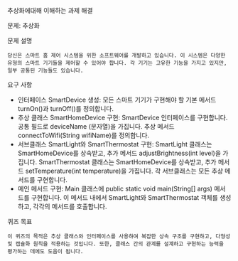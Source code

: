 추상화에대해 이해하는 과제 해결

문제: 추상화

문제 설명
```
당신은 스마트 홈 제어 시스템을 위한 소프트웨어를 개발하고 있습니다. 이 시스템은 다양한 유형의 스마트 기기들을 제어할 수 있어야 합니다. 각 기기는 고유한 기능을 가지고 있지만, 일부 공통된 기능들도 있습니다.
```


요구 사항

- 인터페이스 SmartDevice 생성:
모든 스마트 기기가 구현해야 할 기본 메서드 turnOn()과 turnOff()를 정의합니다.
- 추상 클래스 SmartHomeDevice 구현:
SmartDevice 인터페이스를 구현합니다.
공통 필드로 deviceName (문자열)을 가집니다.
추상 메서드 connectToWifi(String wifiName)를 정의합니다.
- 서브클래스 SmartLight와 SmartThermostat 구현:
SmartLight 클래스는 SmartHomeDevice를 상속받고, 추가 메서드 adjustBrightness(int level)을 가집니다.
SmartThermostat 클래스는 SmartHomeDevice를 상속받고, 추가 메서드 setTemperature(int temperature)을 가집니다.
각 서브클래스는 모든 추상 메서드를 구현합니다.
- 메인 메서드 구현:
Main 클래스에 public static void main(String[] args) 메서드를 구현합니다.
이 메서드 내에서 SmartLight와 SmartThermostat 객체를 생성하고, 각각의 메서드를 호출합니다.



퀴즈 목표
```
이 퀴즈의 목적은 추상 클래스와 인터페이스를 사용하여 복잡한 상속 구조를 구현하고, 다형성 및 캡슐화 원칙을 적용하는 것입니다. 또한, 클래스 간의 관계를 설계하고 구현하는 능력을 평가하는 데에도 도움이 됩니다. 
```
